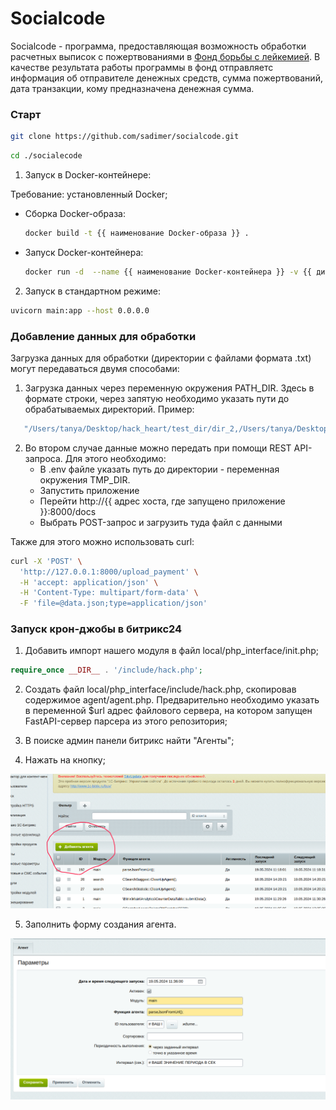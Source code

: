 # Socialcode 

Socialcode - программа, предоставляющая возможность обработки расчетных выписок с пожертвованиями в [Фонд борьбы с лейкемией](https://leikozu.net). В качестве результата работы программы в фонд отправляетс информация об отправителе денежных средств, сумма пожертвований, дата транзакции, кому предназначена денежная сумма. 

### Старт

 ```bash
git clone https://github.com/sadimer/socialcode.git
```

```bash
cd ./socialecode
```

1. Запуск в Docker-контейнере:

Требование: установленный Docker; 
  
- Сборка Docker-образа:
  
  ```bash
  docker build -t {{ наименование Docker-образа }} .
  ```

- Запуск Docker-контейнера:
     
  ```bash
  docker run -d  --name {{ наименование Docker-контейнера }} -v {{ директория на локальном узле с данными }}:{{ директория в Docker-контейнере с данными }} -e PATH_DIR={{директория с данными внутри Docker-контейнера}} -p 8000:8000 {{ наименование Docker-образа }}
  ```

2. Запуск в стандартном режиме:

```bash
uvicorn main:app --host 0.0.0.0
```

### Добавление данных для обработки 

Загрузка данных для обработки (директории с файлами формата .txt) могут передаваться двумя способами: 

1. Загрузка данных через переменную окружения PATH_DIR. Здесь в формате строки, через запятую необходимо указать пути до обрабатываемых директорий. Пример:
   
```bash
   "/Users/tanya/Desktop/hack_heart/test_dir/dir_2,/Users/tanya/Desktop/hack_heart/test_dir/dir_1"
```

2. Во втором случае данные можно передать при помощи REST API-запроса. Для этого необходимо:
   - В .env файле указать путь до директории - переменная окружения TMP_DIR.
   - Запустить приложение
   - Перейти http://{{ адрес хоста, где запущено приложение }}:8000/docs
   - Выбрать POST-запрос и загрузить туда файл с данными

Также для этого можно использовать curl: 

```bash
curl -X 'POST' \
  'http://127.0.0.1:8000/upload_payment' \
  -H 'accept: application/json' \
  -H 'Content-Type: multipart/form-data' \
  -F 'file=@data.json;type=application/json'
```


### Запуск крон-джобы в битрикс24

1. Добавить импорт нашего модуля в файл local/php_interface/init.php;
```php
require_once __DIR__ . '/include/hack.php';
```

2. Создать файл local/php_interface/include/hack.php, скопировав содержимое agent/agent.php. Предварительно необходимо указать в переменной $url адрес файлового сервера, на котором запущен FastAPI-сервер парсера из этого репозитория;
3. В поиске админ панели битрикс найти "Агенты";
   
4. Нажать на кнопку;

![Кнопка](images/Screen%20Capture_select-area_20240519113114.png)
   
5. Заполнить форму создания агента.

![Агент](images/Screen%20Capture_select-area_20240519113828.png)
